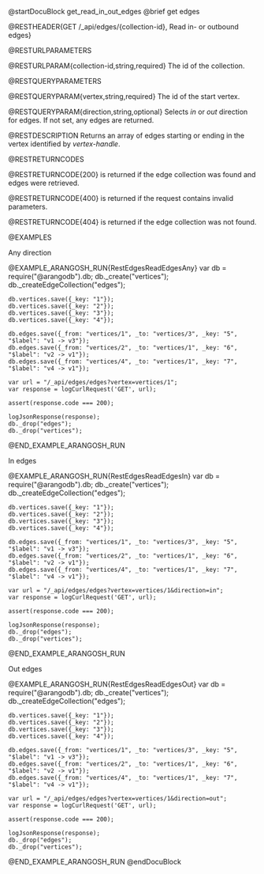 @startDocuBlock get_read_in_out_edges
@brief get edges

@RESTHEADER{GET /_api/edges/{collection-id}, Read in- or outbound edges}

@RESTURLPARAMETERS

@RESTURLPARAM{collection-id,string,required}
The id of the collection.

@RESTQUERYPARAMETERS

@RESTQUERYPARAM{vertex,string,required}
The id of the start vertex.

@RESTQUERYPARAM{direction,string,optional}
Selects *in* or *out* direction for edges. If not set, any edges are
returned.

@RESTDESCRIPTION
Returns an array of edges starting or ending in the vertex identified by
*vertex-handle*.

@RESTRETURNCODES

@RESTRETURNCODE{200}
is returned if the edge collection was found and edges were retrieved.

@RESTRETURNCODE{400}
is returned if the request contains invalid parameters.

@RESTRETURNCODE{404}
is returned if the edge collection was not found.

@EXAMPLES

Any direction

@EXAMPLE_ARANGOSH_RUN{RestEdgesReadEdgesAny}
    var db = require("@arangodb").db;
    db._create("vertices");
    db._createEdgeCollection("edges");

    db.vertices.save({_key: "1"});
    db.vertices.save({_key: "2"});
    db.vertices.save({_key: "3"});
    db.vertices.save({_key: "4"});

    db.edges.save({_from: "vertices/1", _to: "vertices/3", _key: "5", "$label": "v1 -> v3"});
    db.edges.save({_from: "vertices/2", _to: "vertices/1", _key: "6", "$label": "v2 -> v1"});
    db.edges.save({_from: "vertices/4", _to: "vertices/1", _key: "7", "$label": "v4 -> v1"});

    var url = "/_api/edges/edges?vertex=vertices/1";
    var response = logCurlRequest('GET', url);

    assert(response.code === 200);

    logJsonResponse(response);
    db._drop("edges");
    db._drop("vertices");
@END_EXAMPLE_ARANGOSH_RUN

In edges

@EXAMPLE_ARANGOSH_RUN{RestEdgesReadEdgesIn}
    var db = require("@arangodb").db;
    db._create("vertices");
    db._createEdgeCollection("edges");

    db.vertices.save({_key: "1"});
    db.vertices.save({_key: "2"});
    db.vertices.save({_key: "3"});
    db.vertices.save({_key: "4"});

    db.edges.save({_from: "vertices/1", _to: "vertices/3", _key: "5", "$label": "v1 -> v3"});
    db.edges.save({_from: "vertices/2", _to: "vertices/1", _key: "6", "$label": "v2 -> v1"});
    db.edges.save({_from: "vertices/4", _to: "vertices/1", _key: "7", "$label": "v4 -> v1"});

    var url = "/_api/edges/edges?vertex=vertices/1&direction=in";
    var response = logCurlRequest('GET', url);

    assert(response.code === 200);

    logJsonResponse(response);
    db._drop("edges");
    db._drop("vertices");
@END_EXAMPLE_ARANGOSH_RUN

Out edges

@EXAMPLE_ARANGOSH_RUN{RestEdgesReadEdgesOut}
    var db = require("@arangodb").db;
    db._create("vertices");
    db._createEdgeCollection("edges");

    db.vertices.save({_key: "1"});
    db.vertices.save({_key: "2"});
    db.vertices.save({_key: "3"});
    db.vertices.save({_key: "4"});

    db.edges.save({_from: "vertices/1", _to: "vertices/3", _key: "5", "$label": "v1 -> v3"});
    db.edges.save({_from: "vertices/2", _to: "vertices/1", _key: "6", "$label": "v2 -> v1"});
    db.edges.save({_from: "vertices/4", _to: "vertices/1", _key: "7", "$label": "v4 -> v1"});

    var url = "/_api/edges/edges?vertex=vertices/1&direction=out";
    var response = logCurlRequest('GET', url);

    assert(response.code === 200);

    logJsonResponse(response);
    db._drop("edges");
    db._drop("vertices");
@END_EXAMPLE_ARANGOSH_RUN
@endDocuBlock

